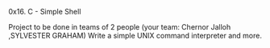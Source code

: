 0x16. C - Simple Shell

Project to be done in teams of 2 people (your team: Chernor Jalloh ,SYLVESTER GRAHAM)
Write a simple UNIX command interpreter and more.
